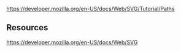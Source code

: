 ﻿https://developer.mozilla.org/en-US/docs/Web/SVG/Tutorial/Paths

## Resources
https://developer.mozilla.org/en-US/docs/Web/SVG